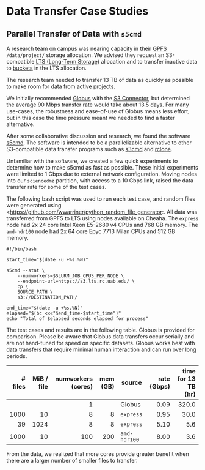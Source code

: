 # Data Transfer Case Studies

## Parallel Transfer of Data with `s5cmd`

A research team on campus was nearing capacity in their [GPFS](../storage.md#what-type-of-storage-do-i-need) `/data/project/` storage allocation. We advised they request an S3-compatible [LTS (Long-Term Storage)](../lts/index.md) allocation and to transfer inactive data to [buckets](../lts/index.md#terminology) in the LTS allocation.

The research team needed to transfer 13 TB of data as quickly as possible to make room for data from active projects.

We initially recommended [Globus](../transfer/globus.md) with the [S3 Connector](../transfer/globus.md#long-term-storage-s3-lts-connector), but determined the average 90 Mbps transfer rate would take about 13.5 days. For many use-cases, the robustness and ease-of-use of Globus means less effort, but in this case the time pressure meant we needed to find a faster alternative.

After some collaborative discussion and research, we found the software [s5cmd](../lts/interfaces.md#s5cmd). The software is intended to be a parallelizable alternative to other S3-compatible data transfer programs such as [s3cmd](../lts/interfaces.md#s3cmd) and [rclone](../transfer/rclone.md).

Unfamiliar with the software, we created a few quick experiments to determine how to make s5cmd as fast as possible. These initial experiments were limited to 1 Gbps due to external network configuration. Moving nodes into our `sciencedmz` partition, with access to a 10 Gbps link, raised the data transfer rate for some of the test cases.

The following bash script was used to run each test case, and random files were generated using <<https://github.com/wwarriner/python_random_file_generator>:. All data was transferred from GPFS to LTS using nodes available on Cheaha. The `express` node had 2x 24 core Intel Xeon E5-2680 v4 CPUs and 768 GB memory. The `amd-hdr100` node had 2x 64 core Epyc 7713 Milan CPUs and 512 GB memory.

```shell
#!/bin/bash

start_time="$(date -u +%s.%N)"

s5cmd --stat \
    --numworkers=$SLURM_JOB_CPUS_PER_NODE \
    --endpoint-url=https://s3.lts.rc.uab.edu/ \
    cp \
    SOURCE_PATH \
    s3://DESTINATION_PATH/

end_time="$(date -u +%s.%N)"
elapsed="$(bc <<<"$end_time-$start_time")"
echo "Total of $elapsed seconds elapsed for process"
```

The test cases and results are in the following table. Globus is provided for comparison. Please be aware that Globus data transfers occur serially and are not hand-tuned for speed on specific datasets. Globus works best with data transfers that require minimal human interaction and can run over long periods.

| # files | MiB / file | numworkers (cores) | mem (GB) | source       | rate (Gbps) | time for 13 TB (hr) |
| ------: | ---------: | -----------------: | -------: | ------------ | ----------: | ------------------: |
|         |            |                  1 |          | Globus       |        0.09 |               320.0 |
|    1000 |         10 |                  8 |        8 | `express`    |        0.95 |                30.0 |
|      39 |       1024 |                  8 |        8 | `express`    |        5.10 |                 5.6 |
|    1000 |         10 |                100 |      200 | `amd-hdr100` |        8.00 |                 3.6 |

From the data, we realized that more cores provide greater benefit when there are a larger number of smaller files to transfer.
